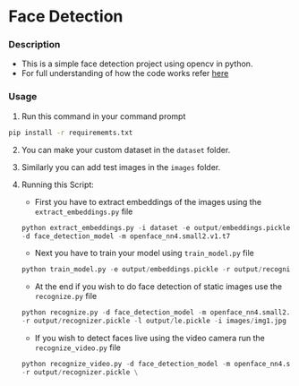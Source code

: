 # Face Detection

### Description
- This is a simple face detection project using opencv in python.
- For full understanding of how the code works refer [here](https://www.pyimagesearch.com/2018/09/24/opencv-face-recognition/)

### Usage
1. Run this command in your command prompt
```bash
pip install -r requirememts.txt
```
2. You can make your custom dataset in the ```dataset``` folder.
3. Similarly you can add test images in the ```images``` folder.
4. Running this Script: 
	- First you have to extract embeddings of the images using the ```extract_embeddings.py``` file

	```python
	python extract_embeddings.py -i dataset -e output/embeddings.pickle \
	-d face_detection_model -m openface_nn4.small2.v1.t7
	```

	- Next you have to train your model using ```train_model.py``` file

	```python
	python train_model.py -e output/embeddings.pickle -r output/recognizer.pickle -l output/le.pickle
	```

	- At the end if you wish to do face detection of static images use the ```recognize.py``` file

	```python
	python recognize.py -d face_detection_model -m openface_nn4.small2.v1.t7 \
	-r output/recognizer.pickle -l output/le.pickle -i images/img1.jpg
	```

	- If you wish to detect faces live using the video camera run the ```recognize_video.py``` file

	```python
	python recognize_video.py -d face_detection_model -m openface_nn4.small2.v1.t7 \
	-r output/recognizer.pickle \
	```
